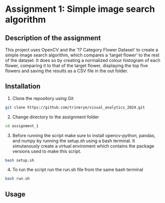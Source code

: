 # Assignment 1: Simple image search algorithm

## Description of the assignment
This project uses OpenCV and the ’17 Category Flower Dataset’ to create a simple image search algorithm, which compares a ‘target flower’ to the rest of the dataset. It does so by creating a normalized colour histogram of each flower, comparing it to that of the target flower, displaying the top five flowers and saving the results as a CSV file in the out folder. 


## Installation

 1. Clone the repository using Git 
```sh
git clone https://github.com/trinerye/visual_analytics_2024.git
```

2. Change directory to the assignment folder 
```sh
cd assignment_1
```

3. Before running the script make sure to install opencv-python, pandas, and numpy by running the setup.sh using a bash terminal. It simutanously create a virtual enviroment which contains the package versions used to make this script. 
```sh
bash setup.sh
```
4. To run the script run the run.sh file from the same bash terminal 
```sh
bash run.sh
```

## Usage

```sh

```
